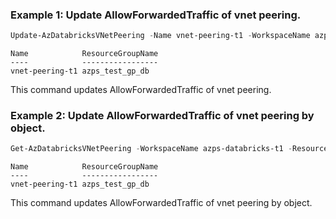 ### Example 1: Update AllowForwardedTraffic of vnet peering.
```powershell
Update-AzDatabricksVNetPeering -Name vnet-peering-t1 -WorkspaceName azps-databricks-t1 -ResourceGroupName azps_test_gp_db -AllowForwardedTraffic $True
```

```output
Name            ResourceGroupName
----            -----------------
vnet-peering-t1 azps_test_gp_db
```

This command updates AllowForwardedTraffic of vnet peering.

### Example 2: Update AllowForwardedTraffic of vnet peering by object.
```powershell
Get-AzDatabricksVNetPeering -WorkspaceName azps-databricks-t1 -ResourceGroupName azps_test_gp_db -Name vnet-peering-t1 | Update-AzDatabricksVNetPeering -AllowGatewayTransit $true
```

```output
Name            ResourceGroupName
----            -----------------
vnet-peering-t1 azps_test_gp_db
```

This command updates AllowForwardedTraffic of vnet peering by object.